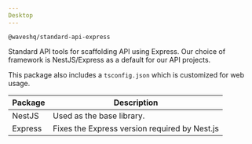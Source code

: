 ```yaml
---
Desktop
---
```


`@waveshq/standard-api-express`

Standard API tools for scaffolding API using Express. Our choice of framework is NestJS/Express as a default for our API projects.

This package also includes a `tsconfig.json` which is customized for web usage.

| Package | Description                                   |
|---------|-----------------------------------------------|
| NestJS  | Used as the base library.                     |
| Express | Fixes the Express version required by Nest.js |
